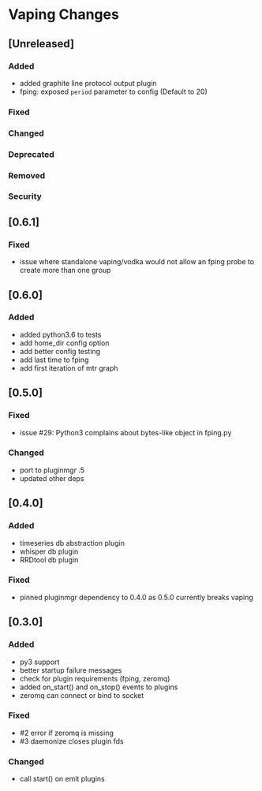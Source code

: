 
# Vaping Changes

## [Unreleased]
### Added
- added graphite line protocol output plugin
- fping: exposed `period` parameter to config (Default to 20)

### Fixed
### Changed
### Deprecated
### Removed
### Security

## [0.6.1]
### Fixed
- issue where standalone vaping/vodka would not allow an fping probe to create more than one group


## [0.6.0]
### Added
- added python3.6 to tests
- add home_dir config option
- add better config testing
- add last time to fping
- add first iteration of mtr graph


## [0.5.0]
### Fixed
- issue #29: Python3 complains about bytes-like object in fping.py

### Changed
- port to pluginmgr .5
- updated other deps

## [0.4.0]
### Added
- timeseries db abstraction plugin
- whisper db plugin
- RRDtool db plugin

### Fixed
- pinned pluginmgr dependency to 0.4.0 as 0.5.0 currently breaks vaping


## [0.3.0]
### Added
- py3 support
- better startup failure messages
- check for plugin requirements (fping, zeromq)
- added on_start() and on_stop() events to plugins
- zeromq can connect or bind to socket

### Fixed
- #2 error if zeromq is missing
- #3 daemonize closes plugin fds

### Changed
- call start() on emit plugins
